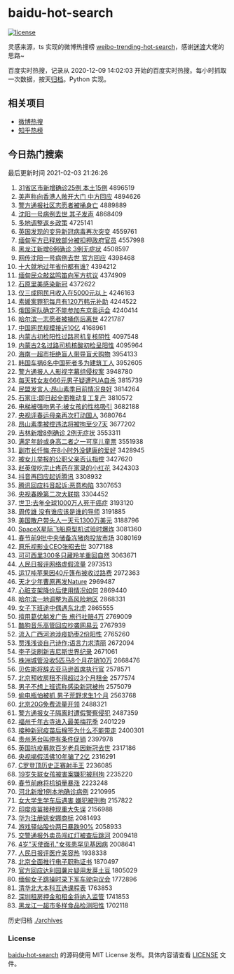 # baidu-hot-search

[![license](https://img.shields.io/github/license/Arrackisarookie/baidu-hot-search)](https://github.com/Arrackisarookie/baidu-hot-search/blob/master/LICENSE)

灵感来源，ts 实现的微博热搜榜 [weibo-trending-hot-search](https://github.com/justjavac/weibo-trending-hot-search)，感谢[迷渡](https://github.com/justjavac)大佬的思路~

百度实时热搜，记录从 2020-12-09 14:02:03 开始的百度实时热搜。每小时抓取一次数据，按天[归档](./archives)。Python 实现。

## 相关项目
+ [微博热搜](https://github.com/Arrackisarookie/weibo-hot-search)
+ [知乎热榜](https://github.com/Arrackisarookie/zhihu-top-search)

## 今日热门搜索

<!-- Rank Begin -->

最后更新时间 2021-02-03 21:26:26

1. [31省区市新增确诊25例 本土15例](http://www.baidu.com/baidu?cl=3&tn=SE_baiduhomet8_jmjb7mjw&rsv_dl=fyb_top&fr=top1000&wd=31%CA%A1%C7%F8%CA%D0%D0%C2%D4%F6%C8%B7%D5%EF25%C0%FD%20%B1%BE%CD%C115%C0%FD) 4896519
1. [美声称向香港人敞开大门 中方回应](http://www.baidu.com/baidu?cl=3&tn=SE_baiduhomet8_jmjb7mjw&rsv_dl=fyb_top&fr=top1000&wd=%C3%C0%C9%F9%B3%C6%CF%F2%CF%E3%B8%DB%C8%CB%B3%A8%BF%AA%B4%F3%C3%C5%20%D6%D0%B7%BD%BB%D8%D3%A6) 4894626
1. [警方通报社区志愿者被捅身亡](http://www.baidu.com/baidu?cl=3&tn=SE_baiduhomet8_jmjb7mjw&rsv_dl=fyb_top&fr=top1000&wd=%BE%AF%B7%BD%CD%A8%B1%A8%C9%E7%C7%F8%D6%BE%D4%B8%D5%DF%B1%BB%CD%B1%C9%ED%CD%F6) 4889889
1. [沈阳一号病例去世 其子发声](http://www.baidu.com/baidu?cl=3&tn=SE_baiduhomet8_jmjb7mjw&rsv_dl=fyb_top&fr=top1000&wd=%C9%F2%D1%F4%D2%BB%BA%C5%B2%A1%C0%FD%C8%A5%CA%C0%20%C6%E4%D7%D3%B7%A2%C9%F9) 4868409
1. [多地调整返乡政策](http://www.baidu.com/baidu?cl=3&tn=SE_baiduhomet8_jmjb7mjw&rsv_dl=fyb_top&fr=top1000&wd=%B6%E0%B5%D8%B5%F7%D5%FB%B7%B5%CF%E7%D5%FE%B2%DF) 4725141
1. [英国发现的变异新冠病毒再次突变](http://www.baidu.com/baidu?cl=3&tn=SE_baiduhomet8_jmjb7mjw&rsv_dl=fyb_top&fr=top1000&wd=%D3%A2%B9%FA%B7%A2%CF%D6%B5%C4%B1%E4%D2%EC%D0%C2%B9%DA%B2%A1%B6%BE%D4%D9%B4%CE%CD%BB%B1%E4) 4559761
1. [缅甸军方已释放部分被扣押政府官员](http://www.baidu.com/baidu?cl=3&tn=SE_baiduhomet8_jmjb7mjw&rsv_dl=fyb_top&fr=top1000&wd=%C3%E5%B5%E9%BE%FC%B7%BD%D2%D1%CA%CD%B7%C5%B2%BF%B7%D6%B1%BB%BF%DB%D1%BA%D5%FE%B8%AE%B9%D9%D4%B1) 4557998
1. [黑龙江新增6例确诊 3例无症状](http://www.baidu.com/baidu?cl=3&tn=SE_baiduhomet8_jmjb7mjw&rsv_dl=fyb_top&fr=top1000&wd=%BA%DA%C1%FA%BD%AD%D0%C2%D4%F66%C0%FD%C8%B7%D5%EF%203%C0%FD%CE%DE%D6%A2%D7%B4) 4508597
1. [网传沈阳一号病例去世 官方回应](http://www.baidu.com/baidu?cl=3&tn=SE_baiduhomet8_jmjb7mjw&rsv_dl=fyb_top&fr=top1000&wd=%CD%F8%B4%AB%C9%F2%D1%F4%D2%BB%BA%C5%B2%A1%C0%FD%C8%A5%CA%C0%20%B9%D9%B7%BD%BB%D8%D3%A6) 4398468
1. [十大就地过年省份都有谁?](http://www.baidu.com/baidu?cl=3&tn=SE_baiduhomet8_jmjb7mjw&rsv_dl=fyb_top&fr=top1000&wd=%CA%AE%B4%F3%BE%CD%B5%D8%B9%FD%C4%EA%CA%A1%B7%DD%B6%BC%D3%D0%CB%AD%3F) 4394212
1. [缅甸民众敲盆鸣笛向军方抗议](http://www.baidu.com/baidu?cl=3&tn=SE_baiduhomet8_jmjb7mjw&rsv_dl=fyb_top&fr=top1000&wd=%C3%E5%B5%E9%C3%F1%D6%DA%C7%C3%C5%E8%C3%F9%B5%D1%CF%F2%BE%FC%B7%BD%BF%B9%D2%E9) 4374909
1. [石原里美感染新冠](http://www.baidu.com/baidu?cl=3&tn=SE_baiduhomet8_jmjb7mjw&rsv_dl=fyb_top&fr=top1000&wd=%CA%AF%D4%AD%C0%EF%C3%C0%B8%D0%C8%BE%D0%C2%B9%DA) 4372622
1. [仅三成网民月收入在5000元以上](http://www.baidu.com/baidu?cl=3&tn=SE_baiduhomet8_jmjb7mjw&rsv_dl=fyb_top&fr=top1000&wd=%BD%F6%C8%FD%B3%C9%CD%F8%C3%F1%D4%C2%CA%D5%C8%EB%D4%DA5000%D4%AA%D2%D4%C9%CF) 4246163
1. [素媛案罪犯每月有120万韩元补助](http://www.baidu.com/baidu?cl=3&tn=SE_baiduhomet8_jmjb7mjw&rsv_dl=fyb_top&fr=top1000&wd=%CB%D8%E6%C2%B0%B8%D7%EF%B7%B8%C3%BF%D4%C2%D3%D0120%CD%F2%BA%AB%D4%AA%B2%B9%D6%FA) 4244522
1. [俄国家队确定不能参加东京奥运会](http://www.baidu.com/baidu?cl=3&tn=SE_baiduhomet8_jmjb7mjw&rsv_dl=fyb_top&fr=top1000&wd=%B6%ED%B9%FA%BC%D2%B6%D3%C8%B7%B6%A8%B2%BB%C4%DC%B2%CE%BC%D3%B6%AB%BE%A9%B0%C2%D4%CB%BB%E1) 4240414
1. [哈尔滨一志愿者被捅伤后离世](http://www.baidu.com/baidu?cl=3&tn=SE_baiduhomet8_jmjb7mjw&rsv_dl=fyb_top&fr=top1000&wd=%B9%FE%B6%FB%B1%F5%D2%BB%D6%BE%D4%B8%D5%DF%B1%BB%CD%B1%C9%CB%BA%F3%C0%EB%CA%C0) 4221787
1. [中国网民规模接近10亿](http://www.baidu.com/baidu?cl=3&tn=SE_baiduhomet8_jmjb7mjw&rsv_dl=fyb_top&fr=top1000&wd=%D6%D0%B9%FA%CD%F8%C3%F1%B9%E6%C4%A3%BD%D3%BD%FC10%D2%DA) 4168961
1. [内蒙古初检阳性过路司机复核阴性](http://www.baidu.com/baidu?cl=3&tn=SE_baiduhomet8_jmjb7mjw&rsv_dl=fyb_top&fr=top1000&wd=%C4%DA%C3%C9%B9%C5%B3%F5%BC%EC%D1%F4%D0%D4%B9%FD%C2%B7%CB%BE%BB%FA%B8%B4%BA%CB%D2%F5%D0%D4) 4097548
1. [内蒙古2名过路司机核酸初检呈阳性](http://www.baidu.com/baidu?cl=3&tn=SE_baiduhomet8_jmjb7mjw&rsv_dl=fyb_top&fr=top1000&wd=%C4%DA%C3%C9%B9%C52%C3%FB%B9%FD%C2%B7%CB%BE%BB%FA%BA%CB%CB%E1%B3%F5%BC%EC%B3%CA%D1%F4%D0%D4) 4095964
1. [海南一超市拒绝盲人带导盲犬购物](http://www.baidu.com/baidu?cl=3&tn=SE_baiduhomet8_jmjb7mjw&rsv_dl=fyb_top&fr=top1000&wd=%BA%A3%C4%CF%D2%BB%B3%AC%CA%D0%BE%DC%BE%F8%C3%A4%C8%CB%B4%F8%B5%BC%C3%A4%C8%AE%B9%BA%CE%EF) 3954133
1. [韩国车祸6名中国死者多为建筑工人](http://www.baidu.com/baidu?cl=3&tn=SE_baiduhomet8_jmjb7mjw&rsv_dl=fyb_top&fr=top1000&wd=%BA%AB%B9%FA%B3%B5%BB%F66%C3%FB%D6%D0%B9%FA%CB%C0%D5%DF%B6%E0%CE%AA%BD%A8%D6%FE%B9%A4%C8%CB) 3952605
1. [警方通报人人影视字幕组侵权案](http://www.baidu.com/baidu?cl=3&tn=SE_baiduhomet8_jmjb7mjw&rsv_dl=fyb_top&fr=top1000&wd=%BE%AF%B7%BD%CD%A8%B1%A8%C8%CB%C8%CB%D3%B0%CA%D3%D7%D6%C4%BB%D7%E9%C7%D6%C8%A8%B0%B8) 3948780
1. [每天转女友666元男子疑遭PUA自杀](http://www.baidu.com/baidu?cl=3&tn=SE_baiduhomet8_jmjb7mjw&rsv_dl=fyb_top&fr=top1000&wd=%C3%BF%CC%EC%D7%AA%C5%AE%D3%D1666%D4%AA%C4%D0%D7%D3%D2%C9%D4%E2PUA%D7%D4%C9%B1) 3815739
1. [民盟发言人:昂山素季目前情况良好](http://www.baidu.com/baidu?cl=3&tn=SE_baiduhomet8_jmjb7mjw&rsv_dl=fyb_top&fr=top1000&wd=%C3%F1%C3%CB%B7%A2%D1%D4%C8%CB%3A%B0%BA%C9%BD%CB%D8%BC%BE%C4%BF%C7%B0%C7%E9%BF%F6%C1%BC%BA%C3) 3814264
1. [石家庄:即日起全面推动复工复产](http://www.baidu.com/baidu?cl=3&tn=SE_baiduhomet8_jmjb7mjw&rsv_dl=fyb_top&fr=top1000&wd=%CA%AF%BC%D2%D7%AF%3A%BC%B4%C8%D5%C6%F0%C8%AB%C3%E6%CD%C6%B6%AF%B8%B4%B9%A4%B8%B4%B2%FA) 3810572
1. [电梯被强吻男子:被女孩的性格吸引](http://www.baidu.com/baidu?cl=3&tn=SE_baiduhomet8_jmjb7mjw&rsv_dl=fyb_top&fr=top1000&wd=%B5%E7%CC%DD%B1%BB%C7%BF%CE%C7%C4%D0%D7%D3%3A%B1%BB%C5%AE%BA%A2%B5%C4%D0%D4%B8%F1%CE%FC%D2%FD) 3682188
1. [央视评春运母亲再次打动国人](http://www.baidu.com/baidu?cl=3&tn=SE_baiduhomet8_jmjb7mjw&rsv_dl=fyb_top&fr=top1000&wd=%D1%EB%CA%D3%C6%C0%B4%BA%D4%CB%C4%B8%C7%D7%D4%D9%B4%CE%B4%F2%B6%AF%B9%FA%C8%CB) 3680764
1. [昂山素季被控违法将被拘至少7天](http://www.baidu.com/baidu?cl=3&tn=SE_baiduhomet8_jmjb7mjw&rsv_dl=fyb_top&fr=top1000&wd=%B0%BA%C9%BD%CB%D8%BC%BE%B1%BB%BF%D8%CE%A5%B7%A8%BD%AB%B1%BB%BE%D0%D6%C1%C9%D97%CC%EC) 3677202
1. [吉林新增8例确诊 2例无症状](http://www.baidu.com/baidu?cl=3&tn=SE_baiduhomet8_jmjb7mjw&rsv_dl=fyb_top&fr=top1000&wd=%BC%AA%C1%D6%D0%C2%D4%F68%C0%FD%C8%B7%D5%EF%202%C0%FD%CE%DE%D6%A2%D7%B4) 3553311
1. [满足年龄或身高二者之一可享儿童票](http://www.baidu.com/baidu?cl=3&tn=SE_baiduhomet8_jmjb7mjw&rsv_dl=fyb_top&fr=top1000&wd=%C2%FA%D7%E3%C4%EA%C1%E4%BB%F2%C9%ED%B8%DF%B6%FE%D5%DF%D6%AE%D2%BB%BF%C9%CF%ED%B6%F9%CD%AF%C6%B1) 3551938
1. [副市长忏悔:在8小时外没健康的爱好](http://www.baidu.com/baidu?cl=3&tn=SE_baiduhomet8_jmjb7mjw&rsv_dl=fyb_top&fr=top1000&wd=%B8%B1%CA%D0%B3%A4%E2%E3%BB%DA%3A%D4%DA8%D0%A1%CA%B1%CD%E2%C3%BB%BD%A1%BF%B5%B5%C4%B0%AE%BA%C3) 3428945
1. [被女儿举报的公职父亲否认指控](http://www.baidu.com/baidu?cl=3&tn=SE_baiduhomet8_jmjb7mjw&rsv_dl=fyb_top&fr=top1000&wd=%B1%BB%C5%AE%B6%F9%BE%D9%B1%A8%B5%C4%B9%AB%D6%B0%B8%B8%C7%D7%B7%F1%C8%CF%D6%B8%BF%D8) 3427620
1. [赵英俊吃完止疼药在家录的小红花](http://www.baidu.com/baidu?cl=3&tn=SE_baiduhomet8_jmjb7mjw&rsv_dl=fyb_top&fr=top1000&wd=%D5%D4%D3%A2%BF%A1%B3%D4%CD%EA%D6%B9%CC%DB%D2%A9%D4%DA%BC%D2%C2%BC%B5%C4%D0%A1%BA%EC%BB%A8) 3424303
1. [抖音再回应起诉腾讯](http://www.baidu.com/baidu?cl=3&tn=SE_baiduhomet8_jmjb7mjw&rsv_dl=fyb_top&fr=top1000&wd=%B6%B6%D2%F4%D4%D9%BB%D8%D3%A6%C6%F0%CB%DF%CC%DA%D1%B6) 3308932
1. [腾讯回应抖音起诉:恶意构陷](http://www.baidu.com/baidu?cl=3&tn=SE_baiduhomet8_jmjb7mjw&rsv_dl=fyb_top&fr=top1000&wd=%CC%DA%D1%B6%BB%D8%D3%A6%B6%B6%D2%F4%C6%F0%CB%DF%3A%B6%F1%D2%E2%B9%B9%CF%DD) 3307653
1. [央视春晚第二次大联排](http://www.baidu.com/baidu?cl=3&tn=SE_baiduhomet8_jmjb7mjw&rsv_dl=fyb_top&fr=top1000&wd=%D1%EB%CA%D3%B4%BA%CD%ED%B5%DA%B6%FE%B4%CE%B4%F3%C1%AA%C5%C5) 3304452
1. [世卫:去年全球1000万人死于癌症](http://www.baidu.com/baidu?cl=3&tn=SE_baiduhomet8_jmjb7mjw&rsv_dl=fyb_top&fr=top1000&wd=%CA%C0%CE%C0%3A%C8%A5%C4%EA%C8%AB%C7%F21000%CD%F2%C8%CB%CB%C0%D3%DA%B0%A9%D6%A2) 3193120
1. [周传雄 没有谁应该是谁的导师](http://www.baidu.com/baidu?cl=3&tn=SE_baiduhomet8_jmjb7mjw&rsv_dl=fyb_top&fr=top1000&wd=%D6%DC%B4%AB%D0%DB%20%C3%BB%D3%D0%CB%AD%D3%A6%B8%C3%CA%C7%CB%AD%B5%C4%B5%BC%CA%A6) 3191885
1. [美国散户带头人一天亏1300万美元](http://www.baidu.com/baidu?cl=3&tn=SE_baiduhomet8_jmjb7mjw&rsv_dl=fyb_top&fr=top1000&wd=%C3%C0%B9%FA%C9%A2%BB%A7%B4%F8%CD%B7%C8%CB%D2%BB%CC%EC%BF%F71300%CD%F2%C3%C0%D4%AA) 3188796
1. [SpaceX星际飞船原型机试验时爆炸](http://www.baidu.com/baidu?cl=3&tn=SE_baiduhomet8_jmjb7mjw&rsv_dl=fyb_top&fr=top1000&wd=SpaceX%D0%C7%BC%CA%B7%C9%B4%AC%D4%AD%D0%CD%BB%FA%CA%D4%D1%E9%CA%B1%B1%AC%D5%A8) 3081360
1. [春节前9批中央储备冻猪肉投放市场](http://www.baidu.com/baidu?cl=3&tn=SE_baiduhomet8_jmjb7mjw&rsv_dl=fyb_top&fr=top1000&wd=%B4%BA%BD%DA%C7%B09%C5%FA%D6%D0%D1%EB%B4%A2%B1%B8%B6%B3%D6%ED%C8%E2%CD%B6%B7%C5%CA%D0%B3%A1) 3080169
1. [原乐视影业CEO张昭去世](http://www.baidu.com/baidu?cl=3&tn=SE_baiduhomet8_jmjb7mjw&rsv_dl=fyb_top&fr=top1000&wd=%D4%AD%C0%D6%CA%D3%D3%B0%D2%B5CEO%D5%C5%D5%D1%C8%A5%CA%C0) 3077188
1. [可可西里300多只藏羚羊重回自然](http://www.baidu.com/baidu?cl=3&tn=SE_baiduhomet8_jmjb7mjw&rsv_dl=fyb_top&fr=top1000&wd=%BF%C9%BF%C9%CE%F7%C0%EF300%B6%E0%D6%BB%B2%D8%C1%E7%D1%F2%D6%D8%BB%D8%D7%D4%C8%BB) 3063671
1. [人民日报评网络虚假流量](http://www.baidu.com/baidu?cl=3&tn=SE_baiduhomet8_jmjb7mjw&rsv_dl=fyb_top&fr=top1000&wd=%C8%CB%C3%F1%C8%D5%B1%A8%C6%C0%CD%F8%C2%E7%D0%E9%BC%D9%C1%F7%C1%BF) 2973513
1. [运17吨苹果因40斤篷布被收过路费](http://www.baidu.com/baidu?cl=3&tn=SE_baiduhomet8_jmjb7mjw&rsv_dl=fyb_top&fr=top1000&wd=%D4%CB17%B6%D6%C6%BB%B9%FB%D2%F240%BD%EF%C5%F1%B2%BC%B1%BB%CA%D5%B9%FD%C2%B7%B7%D1) 2972363
1. [天才少年曹原再发Nature](http://www.baidu.com/baidu?cl=3&tn=SE_baiduhomet8_jmjb7mjw&rsv_dl=fyb_top&fr=top1000&wd=%CC%EC%B2%C5%C9%D9%C4%EA%B2%DC%D4%AD%D4%D9%B7%A2Nature) 2969487
1. [心脏支架降价后使用情况如何](http://www.baidu.com/baidu?cl=3&tn=SE_baiduhomet8_jmjb7mjw&rsv_dl=fyb_top&fr=top1000&wd=%D0%C4%D4%E0%D6%A7%BC%DC%BD%B5%BC%DB%BA%F3%CA%B9%D3%C3%C7%E9%BF%F6%C8%E7%BA%CE) 2869440
1. [哈尔滨一地调整为高风险地区](http://www.baidu.com/baidu?cl=3&tn=SE_baiduhomet8_jmjb7mjw&rsv_dl=fyb_top&fr=top1000&wd=%B9%FE%B6%FB%B1%F5%D2%BB%B5%D8%B5%F7%D5%FB%CE%AA%B8%DF%B7%E7%CF%D5%B5%D8%C7%F8) 2868331
1. [女子下班途中偶遇东北虎](http://www.baidu.com/baidu?cl=3&tn=SE_baiduhomet8_jmjb7mjw&rsv_dl=fyb_top&fr=top1000&wd=%C5%AE%D7%D3%CF%C2%B0%E0%CD%BE%D6%D0%C5%BC%D3%F6%B6%AB%B1%B1%BB%A2) 2865555
1. [擅用葛优躺发广告 旅行社赔4万](http://www.baidu.com/baidu?cl=3&tn=SE_baiduhomet8_jmjb7mjw&rsv_dl=fyb_top&fr=top1000&wd=%C9%C3%D3%C3%B8%F0%D3%C5%CC%C9%B7%A2%B9%E3%B8%E6%20%C2%C3%D0%D0%C9%E7%C5%E24%CD%F2) 2769009
1. [酷狗音乐高管回应抄袭网易云](http://www.baidu.com/baidu?cl=3&tn=SE_baiduhomet8_jmjb7mjw&rsv_dl=fyb_top&fr=top1000&wd=%BF%E1%B9%B7%D2%F4%C0%D6%B8%DF%B9%DC%BB%D8%D3%A6%B3%AD%CF%AE%CD%F8%D2%D7%D4%C6) 2767939
1. [流入广西河池涉疫奶枣2份阳性](http://www.baidu.com/baidu?cl=3&tn=SE_baiduhomet8_jmjb7mjw&rsv_dl=fyb_top&fr=top1000&wd=%C1%F7%C8%EB%B9%E3%CE%F7%BA%D3%B3%D8%C9%E6%D2%DF%C4%CC%D4%E62%B7%DD%D1%F4%D0%D4) 2765260
1. [贾浅浅谈自己诗作:语言力求清丽](http://www.baidu.com/baidu?cl=3&tn=SE_baiduhomet8_jmjb7mjw&rsv_dl=fyb_top&fr=top1000&wd=%BC%D6%C7%B3%C7%B3%CC%B8%D7%D4%BC%BA%CA%AB%D7%F7%3A%D3%EF%D1%D4%C1%A6%C7%F3%C7%E5%C0%F6) 2672094
1. [李子柒刷新吉尼斯世界纪录](http://www.baidu.com/baidu?cl=3&tn=SE_baiduhomet8_jmjb7mjw&rsv_dl=fyb_top&fr=top1000&wd=%C0%EE%D7%D3%C6%E2%CB%A2%D0%C2%BC%AA%C4%E1%CB%B9%CA%C0%BD%E7%BC%CD%C2%BC) 2671061
1. [株洲城管没收5匹马8个月花销10万](http://www.baidu.com/baidu?cl=3&tn=SE_baiduhomet8_jmjb7mjw&rsv_dl=fyb_top&fr=top1000&wd=%D6%EA%D6%DE%B3%C7%B9%DC%C3%BB%CA%D55%C6%A5%C2%ED8%B8%F6%D4%C2%BB%A8%CF%FA10%CD%F2) 2668476
1. [贝佐斯将辞去亚马逊首席执行官](http://www.baidu.com/baidu?cl=3&tn=SE_baiduhomet8_jmjb7mjw&rsv_dl=fyb_top&fr=top1000&wd=%B1%B4%D7%F4%CB%B9%BD%AB%B4%C7%C8%A5%D1%C7%C2%ED%D1%B7%CA%D7%CF%AF%D6%B4%D0%D0%B9%D9) 2578571
1. [北京预收房租不得超过3个月租金](http://www.baidu.com/baidu?cl=3&tn=SE_baiduhomet8_jmjb7mjw&rsv_dl=fyb_top&fr=top1000&wd=%B1%B1%BE%A9%D4%A4%CA%D5%B7%BF%D7%E2%B2%BB%B5%C3%B3%AC%B9%FD3%B8%F6%D4%C2%D7%E2%BD%F0) 2577574
1. [男子不想上班谎称感染新冠被拘](http://www.baidu.com/baidu?cl=3&tn=SE_baiduhomet8_jmjb7mjw&rsv_dl=fyb_top&fr=top1000&wd=%C4%D0%D7%D3%B2%BB%CF%EB%C9%CF%B0%E0%BB%D1%B3%C6%B8%D0%C8%BE%D0%C2%B9%DA%B1%BB%BE%D0) 2575079
1. [偷电瓶怕被抓 男子荒野求生1个月](http://www.baidu.com/baidu?cl=3&tn=SE_baiduhomet8_jmjb7mjw&rsv_dl=fyb_top&fr=top1000&wd=%CD%B5%B5%E7%C6%BF%C5%C2%B1%BB%D7%A5%20%C4%D0%D7%D3%BB%C4%D2%B0%C7%F3%C9%FA1%B8%F6%D4%C2) 2563768
1. [北京20G免费流量开领](http://www.baidu.com/baidu?cl=3&tn=SE_baiduhomet8_jmjb7mjw&rsv_dl=fyb_top&fr=top1000&wd=%B1%B1%BE%A920G%C3%E2%B7%D1%C1%F7%C1%BF%BF%AA%C1%EC) 2488321
1. [警方通报女子隔离时遭假警察侵犯](http://www.baidu.com/baidu?cl=3&tn=SE_baiduhomet8_jmjb7mjw&rsv_dl=fyb_top&fr=top1000&wd=%BE%AF%B7%BD%CD%A8%B1%A8%C5%AE%D7%D3%B8%F4%C0%EB%CA%B1%D4%E2%BC%D9%BE%AF%B2%EC%C7%D6%B7%B8) 2487359
1. [福州千年古寺进入最美梅花季](http://www.baidu.com/baidu?cl=3&tn=SE_baiduhomet8_jmjb7mjw&rsv_dl=fyb_top&fr=top1000&wd=%B8%A3%D6%DD%C7%A7%C4%EA%B9%C5%CB%C2%BD%F8%C8%EB%D7%EE%C3%C0%C3%B7%BB%A8%BC%BE) 2401229
1. [接种新冠疫苗后棉签为什么不能带走](http://www.baidu.com/baidu?cl=3&tn=SE_baiduhomet8_jmjb7mjw&rsv_dl=fyb_top&fr=top1000&wd=%BD%D3%D6%D6%D0%C2%B9%DA%D2%DF%C3%E7%BA%F3%C3%DE%C7%A9%CE%AA%CA%B2%C3%B4%B2%BB%C4%DC%B4%F8%D7%DF) 2400301
1. [贵州茅台叫停有条件促销](http://www.baidu.com/baidu?cl=3&tn=SE_baiduhomet8_jmjb7mjw&rsv_dl=fyb_top&fr=top1000&wd=%B9%F3%D6%DD%C3%A9%CC%A8%BD%D0%CD%A3%D3%D0%CC%F5%BC%FE%B4%D9%CF%FA) 2397978
1. [英国抗疫募款百岁老兵因新冠去世](http://www.baidu.com/baidu?cl=3&tn=SE_baiduhomet8_jmjb7mjw&rsv_dl=fyb_top&fr=top1000&wd=%D3%A2%B9%FA%BF%B9%D2%DF%C4%BC%BF%EE%B0%D9%CB%EA%C0%CF%B1%F8%D2%F2%D0%C2%B9%DA%C8%A5%CA%C0) 2317186
1. [央视揭假活佛10年骗了2亿](http://www.baidu.com/baidu?cl=3&tn=SE_baiduhomet8_jmjb7mjw&rsv_dl=fyb_top&fr=top1000&wd=%D1%EB%CA%D3%BD%D2%BC%D9%BB%EE%B7%F010%C4%EA%C6%AD%C1%CB2%D2%DA) 2316291
1. [C罗登顶历史正赛射手王](http://www.baidu.com/baidu?cl=3&tn=SE_baiduhomet8_jmjb7mjw&rsv_dl=fyb_top&fr=top1000&wd=C%C2%DE%B5%C7%B6%A5%C0%FA%CA%B7%D5%FD%C8%FC%C9%E4%CA%D6%CD%F5) 2236085
1. [19岁失联女孩被害案嫌犯被刑拘](http://www.baidu.com/baidu?cl=3&tn=SE_baiduhomet8_jmjb7mjw&rsv_dl=fyb_top&fr=top1000&wd=19%CB%EA%CA%A7%C1%AA%C5%AE%BA%A2%B1%BB%BA%A6%B0%B8%CF%D3%B7%B8%B1%BB%D0%CC%BE%D0) 2235220
1. [春节前麻将机销量暴涨](http://www.baidu.com/baidu?cl=3&tn=SE_baiduhomet8_jmjb7mjw&rsv_dl=fyb_top&fr=top1000&wd=%B4%BA%BD%DA%C7%B0%C2%E9%BD%AB%BB%FA%CF%FA%C1%BF%B1%A9%D5%C7) 2223248
1. [河北新增1例本地确诊病例](http://www.baidu.com/baidu?cl=3&tn=SE_baiduhomet8_jmjb7mjw&rsv_dl=fyb_top&fr=top1000&wd=%BA%D3%B1%B1%D0%C2%D4%F61%C0%FD%B1%BE%B5%D8%C8%B7%D5%EF%B2%A1%C0%FD) 2210995
1. [女大学生学车后遇害 嫌犯被刑拘](http://www.baidu.com/baidu?cl=3&tn=SE_baiduhomet8_jmjb7mjw&rsv_dl=fyb_top&fr=top1000&wd=%C5%AE%B4%F3%D1%A7%C9%FA%D1%A7%B3%B5%BA%F3%D3%F6%BA%A6%20%CF%D3%B7%B8%B1%BB%D0%CC%BE%D0) 2157822
1. [印度疫苗接种现重大失误](http://www.baidu.com/baidu?cl=3&tn=SE_baiduhomet8_jmjb7mjw&rsv_dl=fyb_top&fr=top1000&wd=%D3%A1%B6%C8%D2%DF%C3%E7%BD%D3%D6%D6%CF%D6%D6%D8%B4%F3%CA%A7%CE%F3) 2156988
1. [华为注册姚安娜商标](http://www.baidu.com/baidu?cl=3&tn=SE_baiduhomet8_jmjb7mjw&rsv_dl=fyb_top&fr=top1000&wd=%BB%AA%CE%AA%D7%A2%B2%E1%D2%A6%B0%B2%C4%C8%C9%CC%B1%EA) 2081493
1. [游戏驿站股价两日暴跌90%](http://www.baidu.com/baidu?cl=3&tn=SE_baiduhomet8_jmjb7mjw&rsv_dl=fyb_top&fr=top1000&wd=%D3%CE%CF%B7%E6%E4%D5%BE%B9%C9%BC%DB%C1%BD%C8%D5%B1%A9%B5%F890%25) 2058933
1. [交警通报外卖员闯红灯被查后跳河](http://www.baidu.com/baidu?cl=3&tn=SE_baiduhomet8_jmjb7mjw&rsv_dl=fyb_top&fr=top1000&wd=%BD%BB%BE%AF%CD%A8%B1%A8%CD%E2%C2%F4%D4%B1%B4%B3%BA%EC%B5%C6%B1%BB%B2%E9%BA%F3%CC%F8%BA%D3) 2009418
1. [4岁"天使面孔"女孩患罕见基因病](http://www.baidu.com/baidu?cl=3&tn=SE_baiduhomet8_jmjb7mjw&rsv_dl=fyb_top&fr=top1000&wd=4%CB%EA%22%CC%EC%CA%B9%C3%E6%BF%D7%22%C5%AE%BA%A2%BB%BC%BA%B1%BC%FB%BB%F9%D2%F2%B2%A1) 2008641
1. [人民日报评医疗美容热](http://www.baidu.com/baidu?cl=3&tn=SE_baiduhomet8_jmjb7mjw&rsv_dl=fyb_top&fr=top1000&wd=%C8%CB%C3%F1%C8%D5%B1%A8%C6%C0%D2%BD%C1%C6%C3%C0%C8%DD%C8%C8) 1938338
1. [北京全面推行电子职称证书](http://www.baidu.com/baidu?cl=3&tn=SE_baiduhomet8_jmjb7mjw&rsv_dl=fyb_top&fr=top1000&wd=%B1%B1%BE%A9%C8%AB%C3%E6%CD%C6%D0%D0%B5%E7%D7%D3%D6%B0%B3%C6%D6%A4%CA%E9) 1870497
1. [官方回应达利园薯片疑用发芽土豆](http://www.baidu.com/baidu?cl=3&tn=SE_baiduhomet8_jmjb7mjw&rsv_dl=fyb_top&fr=top1000&wd=%B9%D9%B7%BD%BB%D8%D3%A6%B4%EF%C0%FB%D4%B0%CA%ED%C6%AC%D2%C9%D3%C3%B7%A2%D1%BF%CD%C1%B6%B9) 1805029
1. [缅甸女子跳操时录下军车驶向议会](http://www.baidu.com/baidu?cl=3&tn=SE_baiduhomet8_jmjb7mjw&rsv_dl=fyb_top&fr=top1000&wd=%C3%E5%B5%E9%C5%AE%D7%D3%CC%F8%B2%D9%CA%B1%C2%BC%CF%C2%BE%FC%B3%B5%CA%BB%CF%F2%D2%E9%BB%E1) 1772896
1. [清华北大本科互选课程表](http://www.baidu.com/baidu?cl=3&tn=SE_baiduhomet8_jmjb7mjw&rsv_dl=fyb_top&fr=top1000&wd=%C7%E5%BB%AA%B1%B1%B4%F3%B1%BE%BF%C6%BB%A5%D1%A1%BF%CE%B3%CC%B1%ED) 1763853
1. [深圳租房押金和租金将纳入监管](http://www.baidu.com/baidu?cl=3&tn=SE_baiduhomet8_jmjb7mjw&rsv_dl=fyb_top&fr=top1000&wd=%C9%EE%DB%DA%D7%E2%B7%BF%D1%BA%BD%F0%BA%CD%D7%E2%BD%F0%BD%AB%C4%C9%C8%EB%BC%E0%B9%DC) 1741853
1. [黑龙江一超市多样食品检测阳性](http://www.baidu.com/baidu?cl=3&tn=SE_baiduhomet8_jmjb7mjw&rsv_dl=fyb_top&fr=top1000&wd=%BA%DA%C1%FA%BD%AD%D2%BB%B3%AC%CA%D0%B6%E0%D1%F9%CA%B3%C6%B7%BC%EC%B2%E2%D1%F4%D0%D4) 1702118
<!-- Rank End -->

历史归档 [./archives](./archives)

### License

[baidu-hot-search](https://github.com/Arrackisarookie/baidu-hot-search) 的源码使用 MIT License 发布。具体内容请查看 [LICENSE](./LICENSE) 文件。
